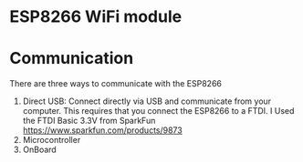 # ESP8266 WiFi module

# Communication

There are three ways to communicate with the ESP8266
1. Direct USB: Connect directly via USB and communicate from your computer. This requires that you connect the ESP8266 to a FTDI. I Used the FTDI Basic 3.3V from SparkFun https://www.sparkfun.com/products/9873
2. Microcontroller
3. OnBoard
